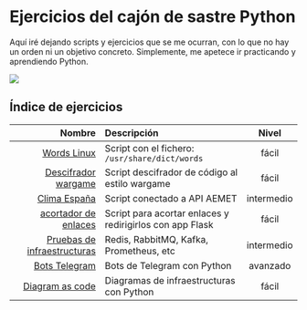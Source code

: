 # Ejercicios del cajón de sastre Python

Aquí iré dejando scripts y ejercicios que se me ocurran, con lo que no hay un orden ni un objetivo concreto. Simplemente, me apetece ir practicando y aprendiendo Python.

![](https://media.giphy.com/media/8nYVjqXNdZida/giphy.gif)

## Índice de ejercicios

|                                                   Nombre | Descripción                                              |   Nivel    |
| -------------------------------------------------------: | :------------------------------------------------------- | :--------: |
|        [Words Linux](./01_scripts_words_linux/README.md) | Script con el fichero: `/usr/share/dict/words`           |   fácil    |
| [Descifrador wargame](./02_scripts_descifrador_wargame/) | Script descifrador de código al estilo wargame           |   fácil    |
|                              [Clima España](./03_clima/) | Script conectado a API AEMET                             | intermedio |
|              [acortador de enlaces](./04_acortador_url/) | Script para acortar enlaces y redirigirlos con app Flask |   fácil    |
| [Pruebas de infraestructuras](./05_infra_test/README.md) | Redis, RabbitMQ, Kafka, Prometheus, etc                  | intermedio |
|            [Bots Telegram](./06_bots_telegram/README.md) | Bots de Telegram con Python                              |  avanzado  |
|       [Diagram as code](./07_diagrams_as_code/README.md) | Diagramas de infraestructuras con Python                 |   fácil    |
